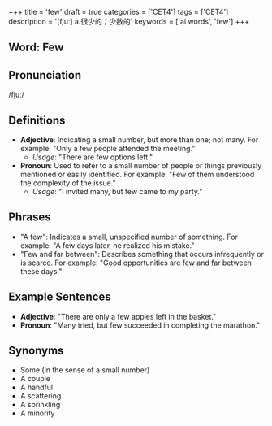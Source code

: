 +++
title = 'few'
draft = true
categories = ['CET4']
tags = ['CET4']
description = '[fjuː] a.很少的；少数的'
keywords = ['ai words', 'few']
+++

## Word: Few

## Pronunciation
/fjuː/

## Definitions
- **Adjective**: Indicating a small number, but more than one; not many. For example: "Only a few people attended the meeting."
  - _Usage_: "There are few options left."
- **Pronoun**: Used to refer to a small number of people or things previously mentioned or easily identified. For example: "Few of them understood the complexity of the issue."
  - _Usage_: "I invited many, but few came to my party."

## Phrases
- "A few": Indicates a small, unspecified number of something. For example: "A few days later, he realized his mistake."
- "Few and far between": Describes something that occurs infrequently or is scarce. For example: "Good opportunities are few and far between these days."

## Example Sentences
- **Adjective**: "There are only a few apples left in the basket."
- **Pronoun**: "Many tried, but few succeeded in completing the marathon."

## Synonyms
- Some (in the sense of a small number)
- A couple
- A handful
- A scattering
- A sprinkling
- A minority
